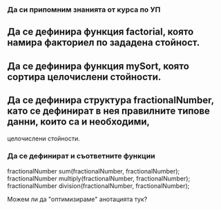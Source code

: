 ### Да си припомним знанията от курса по УП

## Да се дефинира функция factorial, която намира факториел по зададена стойност.
## Да се дефинира функция mySort, която сортира целочислени стойности.
## Да се дефинира структура fractionalNumber, като се дефинират в нея правилните типове данни, които са и необходими,
целочислени стойности.
### Да се дефинират и съответните функции
fractionalNumber sum(fractionalNumber, fractionalNumber);
fractionalNumber multiply(fractionalNumber, fractionalNumber);
fractionalNumber division(fractionalNumber, fractionalNumber);

Можем ли да "оптимизираме" анотацията тук?
